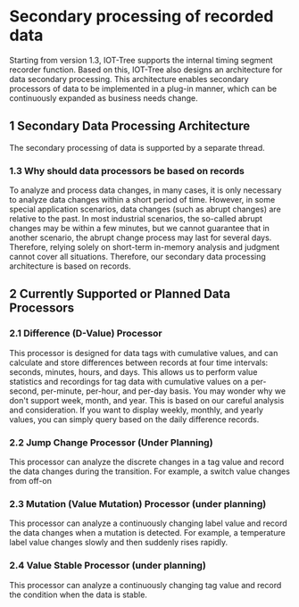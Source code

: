 Secondary processing of recorded data
==



Starting from version 1.3, IOT-Tree supports the internal timing segment recorder function. Based on this, IOT-Tree also designs an architecture for data secondary processing.
This architecture enables secondary processors of data to be implemented in a plug-in manner, which can be continuously expanded as business needs change.

## 1 Secondary Data Processing Architecture

The secondary processing of data is supported by a separate thread.

### 1.3 Why should data processors be based on records

To analyze and process data changes, in many cases, it is only necessary to analyze data changes within a short period of time. However, in some special application scenarios, data changes (such as abrupt changes) are relative to the past. In most industrial scenarios, the so-called abrupt changes may be within a few minutes, but we cannot guarantee that in another scenario, the abrupt change process may last for several days. Therefore, relying solely on short-term in-memory analysis and judgment cannot cover all situations. Therefore, our secondary data processing architecture is based on records.

## 2 Currently Supported or Planned Data Processors

### 2.1 Difference (D-Value) Processor

This processor is designed for data tags with cumulative values, and can calculate and store differences between records at four time intervals: seconds, minutes, hours, and days. This allows us to perform value statistics and recordings for tag data with cumulative values on a per-second, per-minute, per-hour, and per-day basis.
You may wonder why we don't support week, month, and year. This is based on our careful analysis and consideration. If you want to display weekly, monthly, and yearly values, you can simply query based on the daily difference records.

### 2.2 Jump Change Processor (Under Planning)

This processor can analyze the discrete changes in a tag value and record the data changes during the transition. For example, a switch value changes from off-on

### 2.3 Mutation (Value Mutation) Processor (under planning)

This processor can analyze a continuously changing label value and record the data changes when a mutation is detected. For example, a temperature label value changes slowly and then suddenly rises rapidly.

### 2.4 Value Stable Processor (under planning)

This processor can analyze a continuously changing tag value and record the condition when the data is stable.


